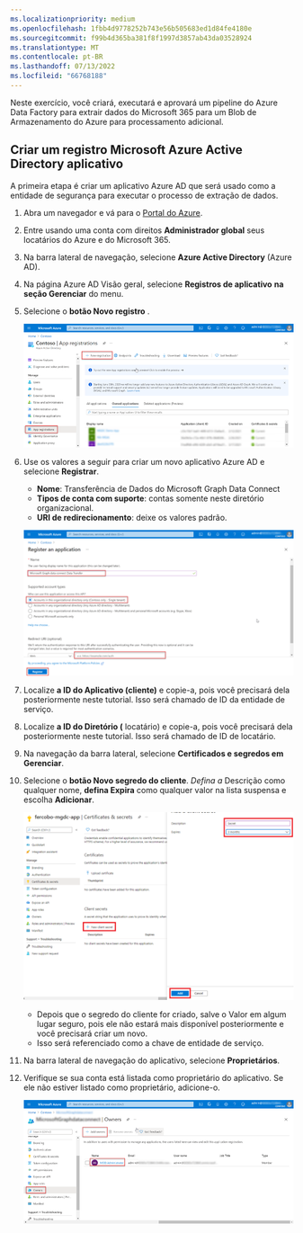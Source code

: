 ```yaml
---
ms.localizationpriority: medium
ms.openlocfilehash: 1fbb4d9778252b743e56b505683ed1d84fe4180e
ms.sourcegitcommit: f99b4d365ba381f8f1997d3857ab43da03528924
ms.translationtype: MT
ms.contentlocale: pt-BR
ms.lasthandoff: 07/13/2022
ms.locfileid: "66768188"
---
```

<!-- markdownlint-disable MD002 MD041 -->

Neste exercício, você criará, executará e aprovará um pipeline do Azure Data Factory para extrair dados do Microsoft 365 para um Blob de Armazenamento do Azure para processamento adicional.

## <a name="create-a-microsoft-azure-active-directory-application-registration"></a>Criar um registro Microsoft Azure Active Directory aplicativo

A primeira etapa é criar um aplicativo Azure AD que será usado como a entidade de segurança para executar o processo de extração de dados.

1. Abra um navegador e vá para o [Portal do Azure](https://portal.azure.com/).

1. Entre usando uma conta com direitos **Administrador global** seus locatários do Azure e do Microsoft 365.

1. Na barra lateral de navegação, selecione **Azure Active Directory** (Azure AD).

1. Na página Azure AD Visão geral, selecione **Registros de aplicativo** **na seção Gerenciar** do menu.

1. Selecione o **botão Novo registro** .

    ![Uma captura de tela mostrando Registros de aplicativo no serviço do Azure Active Directory no portal do Azure.](../concepts/images/data-connect-azure-aad-app-reg.png)

1. Use os valores a seguir para criar um novo aplicativo Azure AD e selecione **Registrar**.

   - **Nome**: Transferência de Dados do Microsoft Graph Data Connect
   - **Tipos de conta com suporte**: contas somente neste diretório organizacional.
   - **URI de redirecionamento**: deixe os valores padrão.

    ![Uma captura de tela mostrando as etapas para registrar um novo registro de aplicativo no portal do Azure.](../concepts/images/data-connect-aad-redirect-uri.png)

1. Localize **a ID do Aplicativo (cliente)** e copie-a, pois você precisará dela posteriormente neste tutorial. Isso será chamado de ID da entidade de serviço.

1. Localize **a ID do Diretório (** locatário) e copie-a, pois você precisará dela posteriormente neste tutorial. Isso será chamado de ID de locatário.

1. Na navegação da barra lateral, selecione **Certificados e segredos em** **Gerenciar**.

1. Selecione o **botão Novo segredo do cliente**. *Defina a* Descrição como qualquer nome, **defina Expira** como qualquer valor na lista suspensa e escolha **Adicionar**.

    ![Uma captura de tela mostrando o processo para criar um novo segredo do cliente no portal do Azure.](../concepts/images/data-connect-aad-certs-secrets.png)

    - Depois que o segredo do cliente for criado, salve o Valor  em algum lugar seguro, pois ele não estará mais disponível posteriormente e você precisará criar um novo.
    - Isso será referenciado como a chave de entidade de serviço.

1. Na barra lateral de navegação do aplicativo, selecione **Proprietários**.

1. Verifique se sua conta está listada como proprietário do aplicativo. Se ele não estiver listado como proprietário, adicione-o.

    ![Uma captura de tela mostrando um usuário verificando se sua conta está definida como proprietário para o registro de aplicativo no portal do Azure.](../concepts/images/data-connect-aad-app-owners.png)
